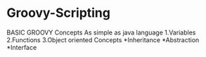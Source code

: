 # Groovy-Scripting
BASIC GROOVY Concepts
As simple as java language
1.Variables
2.Functions
3.Object oriented Concepts
 *Inheritance
 *Abstraction
 *Interface
 
